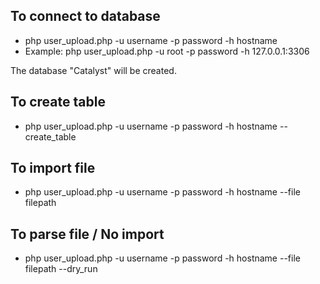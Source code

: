 ## To connect to database  ###
* php user_upload.php -u username -p password -h hostname
* Example: php user_upload.php -u root -p password -h 127.0.0.1:3306

The database "Catalyst" will be created.

## To create table  ###
* php user_upload.php -u username -p password -h hostname --create_table

## To import file  ###
* php user_upload.php -u username -p password -h hostname --file filepath

## To parse file / No import  ###
* php user_upload.php -u username -p password -h hostname --file filepath --dry_run